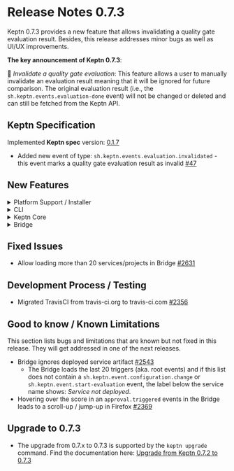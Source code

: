 # Release Notes 0.7.3

Keptn 0.7.3 provides a new feature that allows invalidating a quality gate evaluation result. Besides, this release addresses minor bugs as well as UI/UX improvements. 

**The key announcement of Keptn 0.7.3**:

:rocket: *Invalidate a quality gate evaluation*: This feature allows a user to manually invalidate an evaluation result meaning that it will be ignored for future comparison. The original evaluation result (i.e., the `sh.keptn.events.evaluation-done` event) will not be changed or deleted and can still be fetched from the Keptn API.

## Keptn Specification

Implemented **Keptn spec** version: [0.1.7](https://github.com/keptn/spec/tree/0.1.7)

- Added new event of type: `sh.keptn.events.evaluation.invalidated` - this event marks a quality gate evaluation result as invalid [#47](https://github.com/keptn/spec/issues/47) 

## New Features

<details><summary>Platform Support / Installer</summary>
<p>

- Added installation type as environment variable to Bridge [#2606](https://github.com/keptn/keptn/issues/2606)
- Update NGINX version to 1.19.4-alpine [#2651](https://github.com/keptn/keptn/issues/2651)

</p>
</details>

<details><summary>CLI</summary>
<p>

- Show OS-specific quick access instructions [#2576](https://github.com/keptn/keptn/issues/2576)
- Added timeout of 5 seconds to server version check [#2589](https://github.com/keptn/keptn/issues/2589)

</p>
</details>

<details><summary>Keptn Core</summary>
<p>

- *configuration-service*: 
  - Update Git upstream information  in materialized view [#2577](https://github.com/keptn/keptn/issues/2577)
  - Fixed create project with upstream credentials [#2639](https://github.com/keptn/keptn/issues/2639)

- *helm-service*: 
  - Added timeout when waiting for deployment to be rolled out [#2578](https://github.com/keptn/keptn/issues/2578)  

- *lighthouse-service*: 
  -  Support the invalidation of evaluation results [#2449](https://github.com/keptn/keptn/issues/2449)

- *mongodb-datastore*: 
  - Removed cloudevents+json from list of produced content types [#2582](https://github.com/keptn/keptn/issues/2582)

</p>
</details>

<details><summary>Bridge</summary>
<p>

- Fixed issue of showing no information at the "Compared with" label [#2545](https://github.com/keptn/keptn/issues/2545)
- Show the correct evaluation timeframe when switching evaluations in the HeatMap [#2585](https://github.com/keptn/keptn/issues/2585)
- Show all core use-cases on integrations page depending on installation type[#2565](https://github.com/keptn/keptn/issues/2565)
- Allow invalidating evaluation results from Bridge [#2548](https://github.com/keptn/keptn/issues/2548)
- Fix base href in Bridge [#2564](https://github.com/keptn/keptn/issues/2564)

</p>
</details>

## Fixed Issues

- Allow loading more than 20 services/projects in Bridge [#2631](https://github.com/keptn/keptn/issues/2631)

## Development Process / Testing

- Migrated TravisCI from travis-ci.org to travis-ci.com [#2356](https://github.com/keptn/keptn/issues/2356)

## Good to know / Known Limitations

This section lists bugs and limitations that are known but not fixed in this release. They will get addressed in one of the next releases.

- Bridge ignores deployed service artifact [#2543](https://github.com/keptn/keptn/issues/2543)
  - The Bridge loads the last 20 triggers (aka. root events) and if this list does not contain a `sh.keptn.event.configuration.change` or `sh.keptn.event.start-evaluation` event, the label below the service name shows: *Service not deployed*.
- Hovering over the score in an `approval.triggered` events in the Bridge leads to a scroll-up / jump-up in Firefox [#2369](https://github.com/keptn/keptn/issues/2369)


## Upgrade to 0.7.3

- The upgrade from 0.7.x to 0.7.3 is supported by the `keptn upgrade` command. Find the documentation here: [Upgrade from Keptn 0.7.2 to 0.7.3](https://keptn.sh/docs/0.7.x/operate/upgrade/#upgrade-from-keptn-0-7-2-to-0-7-3)

